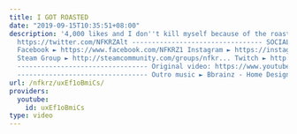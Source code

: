 ```yaml
---
title: I GOT ROASTED
date: "2019-09-15T10:35:51+08:00"
description: '4,000 likes and I don''t kill myself because of the roast Twitter ►
  https://twitter.com/NFKRZAlt --------------------------------- SOCIAL MEDIA LINKS:
  Facebook ► https://www.facebook.com/NFKRZ1 Instagram ► https://instagram.com/roman_nfkrz/
  Steam Group ► http://steamcommunity.com/groups/nfkr... Twitch ► http://www.twitch.tv/nfkrz
  --------------------------------- Original video: https://www.youtube.com/watch?v=8DFLPfmFriE
  --------------------------------- Outro music ► Bbrainz - Home Design (ft. CASTING)'
url: /nfkrz/uxEf1oBmiCs/
providers:
  youtube:
    id: uxEf1oBmiCs
type: video
---
```


